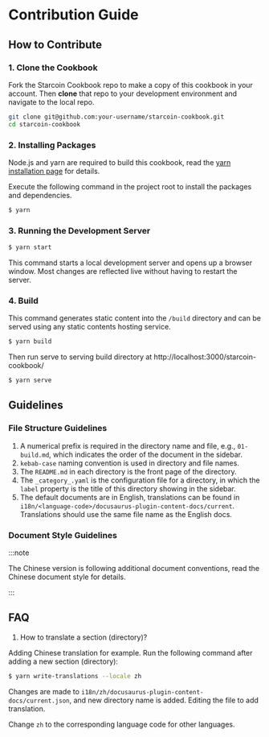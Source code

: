 # Contribution Guide

## How to Contribute

### 1. Clone the Cookbook

Fork the Starcoin Cookbook repo to make a copy of this cookbook in your account. Then **clone** that repo to your development environment and navigate to the local repo.

```bash
git clone git@github.com:your-username/starcoin-cookbook.git
cd starcoin-cookbook
```

### 2. Installing Packages

Node.js and yarn are required to build this cookbook, read the [yarn installation page](https://yarnpkg.com/getting-started/install) for details.

Execute the following command in the project root to install the packages and dependencies.

```bash
$ yarn
```

### 3. Running the Development Server

```bash
$ yarn start
```

This command starts a local development server and opens up a browser window. Most changes are reflected live without having to restart the server.

### 4. Build

This command generates static content into the `/build` directory and can be served using any static contents hosting service.

```bash
$ yarn build
```

Then run serve to serving build directory at http://localhost:3000/starcoin-cookbook/

```bash
$ yarn serve
```

## Guidelines

### File Structure Guidelines

1. A numerical prefix is required in the directory name and file, e.g., `01-build.md`, which indicates the order of the document in the sidebar.
2. `kebab-case` naming convention is used in directory and file names.
3. The `README.md` in each directory is the front page of the directory.
4. The `_category_.yaml` is the configuration file for a directory, in which the `label` property is the title of this directory showing in the sidebar.
5. The default documents are in English, translations can be found in `i18n/<language-code>/docusaurus-plugin-content-docs/current`. Translations should use the same file name as the English docs.

### Document Style Guidelines

:::note

The Chinese version is following additional document conventions, read the Chinese document style for details.

:::

## FAQ

1. How to translate a section (directory)?

  Adding Chinese translation for example. Run the following command after adding a new section (directory):

  ```bash
  $ yarn write-translations --locale zh
  ```

  Changes are made to `i18n/zh/docusaurus-plugin-content-docs/current.json`, and new directory name is added. Editing the file to add translation.

  Change `zh` to the corresponding language code for other languages.
